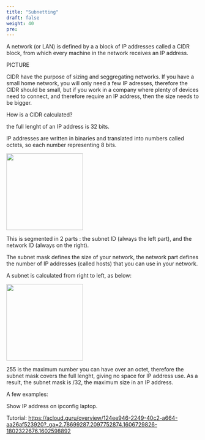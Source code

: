 ```yaml
---
title: "Subnetting"
draft: false
weight: 40
pre: 
---
```



A network (or LAN) is defined by a a block of IP addresses called a CIDR block, from which every machine in the network receives an IP address.

PICTURE

CIDR have the purpose of sizing and seggregating networks. If you have a small home network, you will only need a few IP adresses, therefore the CIDR should be small, but if you work in a company where plenty of devices need to connect, and therefore require an IP address, then the size needs to be bigger.

How is a CIDR calculated?

the full lenght of an IP address is 32 bits.

IP addresses are written in binaries and translated into numbers called octets, so each number representing 8 bits.

<img src='/images/octet.png' width='200px'>


This is segmented in 2 parts : the subnet ID (always the left part), and the network ID (always on the right).

The subnet mask defines the size of your network, the network part defines the number of IP addresses (called hosts) that you can use in your network.

A subnet is calculated from right to left, as below:

<img src='/images/subnettable.png' width='200px'>


255 is the maximum number you can have over an octet, therefore the subnet mask covers the full lenght, giving no space for IP address use. As a result, the subnet mask is /32, the maximum size in an IP address.



A few examples:




Show IP address on ipconfig laptop.

Tutorial: https://acloud.guru/overview/124ee946-2249-40c2-a664-aa26af523920?_ga=2.78699287.2097752874.1606729826-1802322676.1602598892










